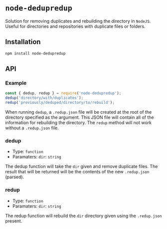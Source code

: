 # `node-dedupredup`

Solution for removing duplicates and rebuilding the directory in `NodeJS`. Useful for directories and repositories with duplicate files or folders.

## Installation

```sh
npm install node-dedupredup
```

## API

### Example

```js
const { dedup, redup } = require('node-dedupredup');
dedup('directory/with/duplicates');
redup('previously/deduped/directory/to/rebuild');
```

When running `dedup`, a `.redup.json` file will be created at the root of the directory specified as the argument. This JSON file will contain all of the information for rebuilding the directory. The `redup` method will not work without a `.redup.json` file.

### dedup

- Type: `function`
- Paramaters: `dir`: `string`

The dedup function will take the `dir` given and remove duplicate files. The result that will be returned will be the contents of the new `.redup.json` (parsed).

### redup

- Type: `function`
- Paramaters: `dir`: `string`

The redup function will rebuild the `dir` directory given using the `.redup.json` present.
